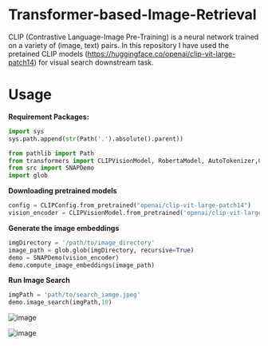 # Transformer-based-Image-Retrieval
CLIP (Contrastive Language-Image Pre-Training) is a neural network trained on a variety of (image, text) pairs. In this repository I have used the pretained CLIP models (https://huggingface.co/openai/clip-vit-large-patch14) for visual search downstream task. 

# Usage 

**Requirement Packages:**
```python
import sys
sys.path.append(str(Path('.').absolute().parent))

from pathlib import Path
from transformers import CLIPVisionModel, RobertaModel, AutoTokenizer,CLIPConfig
from src import SNAPDemo
import glob

```

**Downloading pretrained models**

```python
config = CLIPConfig.from_pretrained("openai/clip-vit-large-patch14")
vision_encoder = CLIPVisionModel.from_pretrained('openai/clip-vit-large-patch14', config=config.vision_config)
```
**Generate the image embeddings**
```python
imgDirectory = '/path/to/image_directory'
image_path = glob.glob(imgDirectory, recursive=True)
demo = SNAPDemo(vision_encoder)
demo.compute_image_embeddings(image_path)

```
**Run Image Search**
```python
imgPath = 'path/to/search_iamge.jpeg'
demo.image_search(imgPath,10)
```
![image](https://user-images.githubusercontent.com/41056415/163726743-bdcdb191-9c11-4258-8a3d-93e51d81ace3.png)

![image](https://user-images.githubusercontent.com/41056415/163727541-a298ee65-29dd-4d81-89c1-62f017be9309.png)



